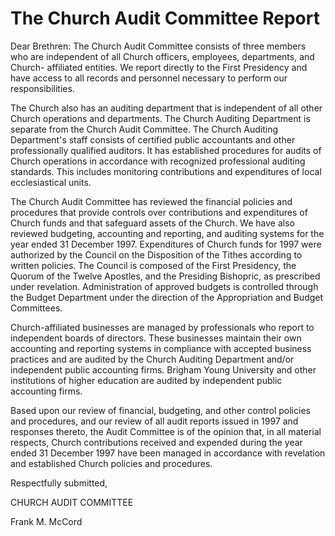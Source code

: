 # The Church Audit Committee Report

Dear Brethren: The Church Audit Committee consists of three members who are
independent of all Church officers, employees, departments, and Church-
affiliated entities. We report directly to the First Presidency and have
access to all records and personnel necessary to perform our responsibilities.

The Church also has an auditing department that is independent of all other
Church operations and departments. The Church Auditing Department is separate
from the Church Audit Committee. The Church Auditing Department's staff
consists of certified public accountants and other professionally qualified
auditors. It has established procedures for audits of Church operations in
accordance with recognized professional auditing standards. This includes
monitoring contributions and expenditures of local ecclesiastical units.

The Church Audit Committee has reviewed the financial policies and procedures
that provide controls over contributions and expenditures of Church funds and
that safeguard assets of the Church. We have also reviewed budgeting,
accounting and reporting, and auditing systems for the year ended 31 December
1997. Expenditures of Church funds for 1997 were authorized by the Council on
the Disposition of the Tithes according to written policies. The Council is
composed of the First Presidency, the Quorum of the Twelve Apostles, and the
Presiding Bishopric, as prescribed under revelation. Administration of
approved budgets is controlled through the Budget Department under the
direction of the Appropriation and Budget Committees.

Church-affiliated businesses are managed by professionals who report to
independent boards of directors. These businesses maintain their own
accounting and reporting systems in compliance with accepted business
practices and are audited by the Church Auditing Department and/or independent
public accounting firms. Brigham Young University and other institutions of
higher education are audited by independent public accounting firms.

Based upon our review of financial, budgeting, and other control policies and
procedures, and our review of all audit reports issued in 1997 and responses
thereto, the Audit Committee is of the opinion that, in all material respects,
Church contributions received and expended during the year ended 31 December
1997 have been managed in accordance with revelation and established Church
policies and procedures.

Respectfully submitted,

CHURCH AUDIT COMMITTEE

Frank M. McCord

